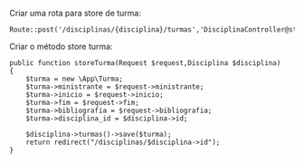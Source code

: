 Criar uma rota para store de turma:

    Route::post('/disciplinas/{disciplina}/turmas','DisciplinaController@storeTurma');

Criar o método store turma:

    public function storeTurma(Request $request,Disciplina $disciplina)
    {
        $turma = new \App\Turma;
        $turma->ministrante = $request->ministrante;
        $turma->inicio = $request->inicio;
        $turma->fim = $request->fim;
        $turma->bibliografia = $request->bibliografia;
        $turma->disciplina_id = $disciplina->id;

        $disciplina->turmas()->save($turma);
        return redirect("/disciplinas/$disciplina->id");
    }
